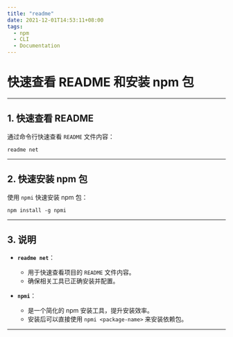 ```yaml
---
title: "readme"
date: 2021-12-01T14:53:11+08:00
tags:
  - npm
  - CLI
  - Documentation
---
```


# 快速查看 README 和安装 npm 包

---

## **1. 快速查看 README**

通过命令行快速查看 `README` 文件内容：

```shell
readme net
```

---

## **2. 快速安装 npm 包**

使用 `npmi` 快速安装 npm 包：

```shell
npm install -g npmi
```

---

## **3. 说明**

- **`readme net`**：
  - 用于快速查看项目的 `README` 文件内容。
  - 确保相关工具已正确安装并配置。

- **`npmi`**：
  - 是一个简化的 npm 安装工具，提升安装效率。
  - 安装后可以直接使用 `npmi <package-name>` 来安装依赖包。

---
